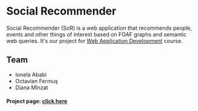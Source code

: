 # Social Recommender
Social Recommender (SoR) is a web application that recommends people, events and other things of interest based on FOAF graphs and semantic web queries. It's our project for [Web Application Development](http://profs.info.uaic.ro/~busaco/teach/courses/wade/index.html) course.


## Team
* Ionela Ababi
* Octavian Fermuş
* Diana Mînzat

#### Project page: [click here](http://students.info.uaic.ro/~diana.minzat/sor)
